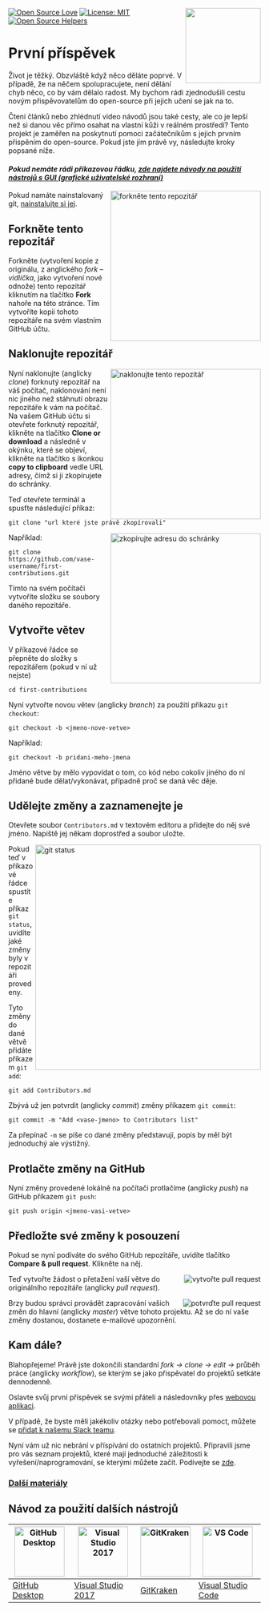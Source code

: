 [![Open Source Love](https://badges.frapsoft.com/os/v1/open-source.svg?v=103)](https://github.com/ellerbrock/open-source-badges/)
[<img align="right" width="150" src="https://firstcontributions.github.io/assets/Readme/join-slack-team.png">](https://join.slack.com/t/firstcontributors/shared_invite/enQtNjkxNzQwNzA2MTMwLTVhMWJjNjg2ODRlNWZhNjIzYjgwNDIyZWYwZjhjYTQ4OTBjMWM0MmFhZDUxNzBiYzczMGNiYzcxNjkzZDZlMDM)
[![License: MIT](https://img.shields.io/badge/License-MIT-green.svg)](https://opensource.org/licenses/MIT)
[![Open Source Helpers](https://www.codetriage.com/roshanjossey/first-contributions/badges/users.svg)](https://www.codetriage.com/roshanjossey/first-contributions)


# První příspěvek

Život je těžký. Obzvláště když něco děláte poprvé. V případě, že na něčem spolupracujete, není dělání chyb něco, co by vám dělalo radost. My bychom rádi zjednodušili cestu novým přispěvovatelům do open-source při jejich učení se jak na to.

Čtení článků nebo zhlédnutí video návodů jsou také cesty, ale co je lepší než si danou věc přímo osahat na vlastní kůži v reálném prostředí? Tento projekt je zaměřen na poskytnutí pomoci začátečníkům s jejich prvním přispěním do open-source. Pokud jste jím právě vy, následujte kroky popsané níže.

#### *Pokud nemáte rádi příkazovou řádku, [zde najdete návody na použití nástrojů s GUI (grafické uživatelské rozhraní)](#Návod-za-použití-dalších-nástrojů)*


<img align="right" width="300" src="https://firstcontributions.github.io/assets/Readme/fork.png" alt="forkněte tento repozitář" />

Pokud namáte nainstalovaný git, [nainstalujte si jej]( https://help.github.com/articles/set-up-git/).

## Forkněte tento repozitář

Forkněte (vytvoření kopie z originálu, z anglického *fork* – *vidlička*, jako vytvoření nové odnože) tento repozitář kliknutím na tlačítko **Fork** nahoře na této stránce. Tím vytvoříte kopii tohoto repozitáře na svém vlastním GitHub účtu.

## Naklonujte repozitář

<img align="right" width="300" src="https://firstcontributions.github.io/assets/Readme/clone.png" alt="naklonujte tento repozitář" />

Nyní naklonujte (anglicky *clone*) forknutý repozitář na váš počítač, naklonování není nic jiného než stáhnutí obrazu repozitáře k vám na počítač. Na vašem GitHub účtu si otevřete forknutý repozitář, klikněte na tlačítko **Clone or download** a následně v okýnku, které se objeví, klikněte na tlačítko s ikonkou **copy to clipboard** vedle URL adresy, čímž si ji zkopírujete do schránky.

Teď otevřete terminál a spusťte následující příkaz:

```
git clone "url které jste právě zkopírovali"

```

<img align="right" width="300" src="https://firstcontributions.github.io/assets/Readme/copy-to-clipboard.png" alt="zkopírujte adresu do schránky" />

Například:

```
git clone https://github.com/vase-username/first-contributions.git
```

Tímto na svém počítači vytvoříte složku se soubory daného repozitáře.

## Vytvořte větev

V příkazové řádce se přepněte do složky s repozitářem (pokud v ní už nejste)

```
cd first-contributions
```

Nyní vytvořte novou větev (anglicky *branch*) za použití příkazu `git checkout`:

```
git checkout -b <jmeno-nove-vetve>
```

Například:
```
git checkout -b pridani-meho-jmena
```

Jméno větve by mělo vypovídat o tom, co kód nebo cokoliv jiného do ní přidané bude dělat/vykonávat, případně proč se daná věc děje.

## Udělejte změny a zaznamenejte je

Otevřete soubor `Contributors.md` v textovém editoru a přidejte do něj své jméno. Napiště jej někam doprostřed a soubor uložte.

<img align="right" width="450" src="https://firstcontributions.github.io/assets/Readme//git-status.png" alt="git status" />

Pokud teď v příkazové řádce spustíte příkaz `git status`, uvidíte jaké změny byly v repozitáři provedeny.

Tyto změny do dané větvě přidáte příkazem `git add`: 

```
git add Contributors.md
```

Zbývá už jen potvrdit (anglicky *commit*) změny příkazem `git commit`:

```
git commit -m "Add <vase-jmeno> to Contributors list"
```

Za přepínač `-m` se píše co dané změny představují, popis by měl být jednoduchý ale výstižný.

## Protlačte změny na GitHub

Nyní změny provedené lokálně na počítači protlačíme (anglicky *push*) na GitHub příkazem `git push`:

```
git push origin <jmeno-vasi-vetve>
```

## Předložte své změny k posouzení

Pokud se nyní podíváte do svého GitHub repozitáře, uvidíte tlačítko **Compare & pull request**. Klikněte na něj.

<img style="float: right;" src="https://firstcontributions.github.io/assets/Readme//compare-and-pull.png" alt="vytvořte pull request" />

Teď vytvořte žádost o přetažení vaší větve do originálního repozitáře (anglicky *pull request*).

<img style="float: right;" src="https://firstcontributions.github.io/assets/Readme//submit-pull-request.png" alt="potvrďte pull request" />

Brzy budou správci provádět zapracování vašich změn do hlavní (anglicky *master*) větve tohoto projektu. Až se do ní vaše změny dostanou, dostanete e-mailové upozornění.

## Kam dále?

Blahopřejeme! Právě jste dokončili standardní _fork -> clone -> edit ->_ průběh práce (anglicky *workflow*), se kterým se jako přispěvatel do projektů setkáte dennodenně.

Oslavte svůj první příspěvek se svými přáteli a následovníky přes [webovou aplikaci](https://roshanjossey.github.io/first-contributions/#social-share).

V případě, že byste měli jakékoliv otázky nebo potřebovali pomoct, můžete se [přidat k našemu Slack teamu](https://join.slack.com/t/firstcontributors/shared_invite/enQtMzE1MTYwNzI3ODQ0LTZiMDA2OGI2NTYyNjM1MTFiNTc4YTRhZTg4OWZjMzA0ZWZmY2UxYzVkMzI1ZmVmOWI4ODdkZWQwNTM2NDVmNjY).

Nyní vám už nic nebrání v příspívání do ostatních projektů. Připravili jsme pro vás seznam projektů, které mají jednoduché záležitosti k vyřešení/naprogramování, se kterými můžete začít. Podívejte se [zde](https://roshanjossey.github.io/first-contributions/#project-list).

### [Další materiály](../additional-material/git_workflow_scenarios/additional-material.md)


## Návod za použití dalších nástrojů

|<a href="../github-desktop-tutorial.md"><img alt="GitHub Desktop" src="https://desktop.github.com/images/desktop-icon.svg" width="100"></a>|<a href="../github-windows-vs2017-tutorial.md"><img alt="Visual Studio 2017" src="https://upload.wikimedia.org/wikipedia/commons/c/cd/Visual_Studio_2017_Logo.svg" width="100"></a>|<a href="../gitkraken-tutorial.md"><img alt="GitKraken" src="https://firstcontributions.github.io/assets/Readme/gk-icon.png" width="100"></a>|<a href="../github-windows-vs-code-tutorial.md"><img alt="VS Code" src="https://upload.wikimedia.org/wikipedia/commons/2/2d/Visual_Studio_Code_1.18_icon.svg" width=100></a>|
|---|---|---|---|
|[GitHub Desktop](../github-desktop-tutorial.md)|[Visual Studio 2017](../github-windows-vs2017-tutorial.md)|[GitKraken](../gitkraken-tutorial.md)|[Visual Studio Code](../github-windows-vs-code-tutorial.md)|

